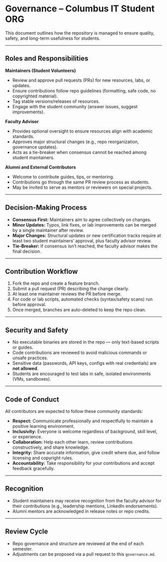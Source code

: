 # Governance – Columbus IT Student ORG

This document outlines how the repository is managed to ensure quality, safety, and long-term usefulness for students.

---

## Roles and Responsibilities

**Maintainers (Student Volunteers)**  
- Review and approve pull requests (PRs) for new resources, labs, or updates.  
- Ensure contributions follow repo guidelines (formatting, safe code, no copyrighted material).  
- Tag stable versions/releases of resources.  
- Engage with the student community (answer issues, suggest improvements).  

**Faculty Advisor**  
- Provides optional oversight to ensure resources align with academic standards.  
- Approves major structural changes (e.g., repo reorganization, governance updates).  
- Acts as a tie-breaker when consensus cannot be reached among student maintainers.  

**Alumni and External Contributors**  
- Welcome to contribute guides, tips, or mentoring.  
- Contributions go through the same PR review process as students.  
- May be invited to serve as mentors or reviewers on special projects.  

---

## Decision-Making Process
- **Consensus First:** Maintainers aim to agree collectively on changes.  
- **Minor Updates:** Typos, link fixes, or lab improvements can be merged by a single maintainer after review.  
- **Major Changes:** Structural updates or new certification tracks require at least two student maintainers’ approval, plus faculty advisor review.  
- **Tie-Breaker:** If consensus isn’t reached, the faculty advisor makes the final decision.  

---

## Contribution Workflow
1. Fork the repo and create a feature branch.  
2. Submit a pull request (PR) describing the change clearly.  
3. At least one maintainer reviews the PR before merge.  
4. For code or lab scripts, automated checks (syntax/safety scans) run before approval.  
5. Once merged, branches are auto-deleted to keep the repo clean.  

---

## Security and Safety
- No executable binaries are stored in the repo — only text-based scripts or guides.  
- Code contributions are reviewed to avoid malicious commands or unsafe practices.  
- Sensitive data (passwords, API keys, configs with real credentials) are **not allowed**.  
- Students are encouraged to test labs in safe, isolated environments (VMs, sandboxes).  

---

## Code of Conduct
All contributors are expected to follow these community standards:  
- **Respect:** Communicate professionally and respectfully to maintain a positive learning environment.  
- **Inclusivity:** Everyone is welcome regardless of background, skill level, or experience.  
- **Collaboration:** Help each other learn, review contributions constructively, and share knowledge.  
- **Integrity:** Share accurate information, give credit where due, and follow licensing and copyright rules.  
- **Accountability:** Take responsibility for your contributions and accept feedback gracefully.  

---

## Recognition
- Student maintainers may receive recognition from the faculty advisor for their contributions (e.g., leadership mentions, LinkedIn endorsements).  
- Alumni mentors are acknowledged in release notes or repo credits.  

---

## Review Cycle
- Repo governance and structure are reviewed at the end of each semester.  
- Adjustments can be proposed via a pull request to this `governance.md`.  
